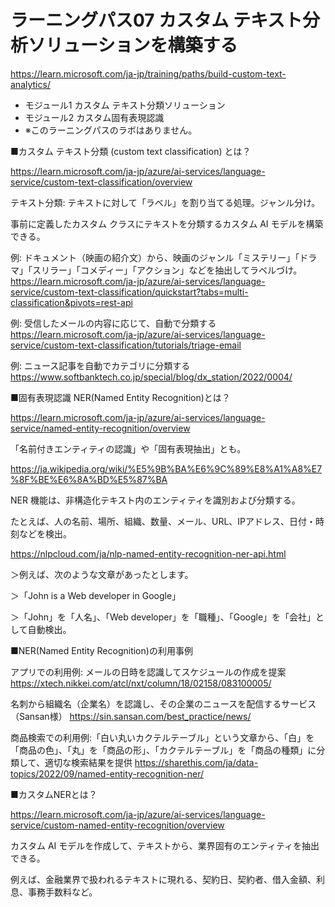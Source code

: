 # ラーニングパス07 カスタム テキスト分析ソリューションを構築する

https://learn.microsoft.com/ja-jp/training/paths/build-custom-text-analytics/

- モジュール1 カスタム テキスト分類ソリューション
- モジュール2 カスタム固有表現認識
- ※このラーニングパスのラボはありません。

■カスタム テキスト分類 (custom text classification) とは？

https://learn.microsoft.com/ja-jp/azure/ai-services/language-service/custom-text-classification/overview

テキスト分類: テキストに対して「ラベル」を割り当てる処理。ジャンル分け。

事前に定義したカスタム クラスにテキストを分類するカスタム AI モデルを構築できる。

例: ドキュメント（映画の紹介文）から、映画のジャンル「ミステリー」「ドラマ」「スリラー」「コメディー」「アクション」などを抽出してラベルづけ。
https://learn.microsoft.com/ja-jp/azure/ai-services/language-service/custom-text-classification/quickstart?tabs=multi-classification&pivots=rest-api

例: 受信したメールの内容に応じて、自動で分類する
https://learn.microsoft.com/ja-jp/azure/ai-services/language-service/custom-text-classification/tutorials/triage-email

例: ニュース記事を自動でカテゴリに分類する
https://www.softbanktech.co.jp/special/blog/dx_station/2022/0004/


■固有表現認識 NER(Named Entity Recognition)とは？

https://learn.microsoft.com/ja-jp/azure/ai-services/language-service/named-entity-recognition/overview

「名前付きエンティティの認識」や「固有表現抽出」とも。

https://ja.wikipedia.org/wiki/%E5%9B%BA%E6%9C%89%E8%A1%A8%E7%8F%BE%E6%8A%BD%E5%87%BA

NER 機能は、非構造化テキスト内のエンティティを識別および分類する。

たとえば、人の名前、場所、組織、数量、メール、URL、IPアドレス、日付・時刻などを検出。

https://nlpcloud.com/ja/nlp-named-entity-recognition-ner-api.html

＞例えば、次のような文章があったとします。

＞「John is a Web developer in Google」

＞「John」を「人名」、「Web developer」を「職種」、「Google」を「会社」として自動検出。

■NER(Named Entity Recognition)の利用事例

アプリでの利用例: メールの日時を認識してスケジュールの作成を提案
https://xtech.nikkei.com/atcl/nxt/column/18/02158/083100005/

名刺から組織名（企業名）を認識し、その企業のニュースを配信するサービス（Sansan様）
https://sin.sansan.com/best_practice/news/

商品検索での利用例:「白い丸いカクテルテーブル」という文章から、「白」を「商品の色」、「丸」を「商品の形」、「カクテルテーブル」を「商品の種類」に分類して、適切な検索結果を提供
https://sharethis.com/ja/data-topics/2022/09/named-entity-recognition-ner/


■カスタムNERとは？

https://learn.microsoft.com/ja-jp/azure/ai-services/language-service/custom-named-entity-recognition/overview

カスタム AI モデルを作成して、テキストから、業界固有のエンティティを抽出できる。

例えば、金融業界で扱われるテキストに現れる、契約日、契約者、借入金額、利息、事務手数料など。


